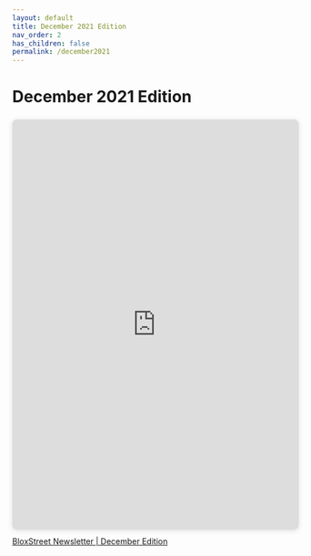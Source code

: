 ```yaml
---
layout: default
title: December 2021 Edition
nav_order: 2
has_children: false
permalink: /december2021
---
```


# December 2021 Edition

<div style="position: relative; width: 100%; height: 0; padding-top: 133.3333%;
 padding-bottom: 48px; box-shadow: 0 2px 8px 0 rgba(63,69,81,0.16); margin-top: 1.6em; margin-bottom: 0.9em; overflow: hidden;
 border-radius: 8px; will-change: transform;">
  <iframe loading="lazy" style="position: absolute; width: 100%; height: 100%; top: 0; left: 0; border: none; padding: 0;margin: 0;"
    src="https:&#x2F;&#x2F;www.canva.com&#x2F;design&#x2F;DAEzIpuBGxA&#x2F;view?embed" allowfullscreen="allowfullscreen" allow="fullscreen">
  </iframe>
</div>
<a href="https:&#x2F;&#x2F;www.canva.com&#x2F;design&#x2F;DAEzIpuBGxA&#x2F;view?utm_content=DAEzIpuBGxA&amp;utm_campaign=designshare&amp;utm_medium=embeds&amp;utm_source=link" target="_blank" rel="noopener">BloxStreet Newsletter | December Edition</a> 
